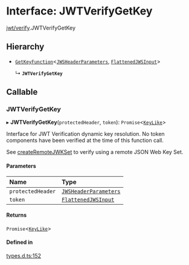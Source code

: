 # Interface: JWTVerifyGetKey

[jwt/verify](../modules/jwt_verify.md).JWTVerifyGetKey

## Hierarchy

- [`GetKeyFunction`](types.GetKeyFunction.md)<[`JWSHeaderParameters`](types.JWSHeaderParameters.md), [`FlattenedJWSInput`](types.FlattenedJWSInput.md)\>

  ↳ **`JWTVerifyGetKey`**

## Callable

### JWTVerifyGetKey

▸ **JWTVerifyGetKey**(`protectedHeader`, `token`): `Promise`<[`KeyLike`](../types/types.KeyLike.md)\>

Interface for JWT Verification dynamic key resolution.
No token components have been verified at the time of this function call.

See [createRemoteJWKSet](../functions/jwks_remote.createRemoteJWKSet.md#function-createremotejwkset)
to verify using a remote JSON Web Key Set.

#### Parameters

| Name | Type |
| :------ | :------ |
| `protectedHeader` | [`JWSHeaderParameters`](types.JWSHeaderParameters.md) |
| `token` | [`FlattenedJWSInput`](types.FlattenedJWSInput.md) |

#### Returns

`Promise`<[`KeyLike`](../types/types.KeyLike.md)\>

#### Defined in

[types.d.ts:152](https://github.com/panva/jose/blob/v3.15.4/src/types.d.ts#L152)
